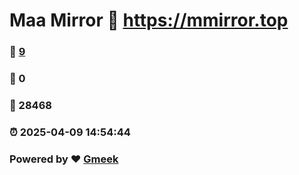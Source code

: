 # Maa Mirror :link: https://mmirror.top 
### :page_facing_up: [9](https://mmirror.top/tag.html) 
### :speech_balloon: 0 
### :hibiscus: 28468 
### :alarm_clock: 2025-04-09 14:54:44 
### Powered by :heart: [Gmeek](https://github.com/Meekdai/Gmeek)
